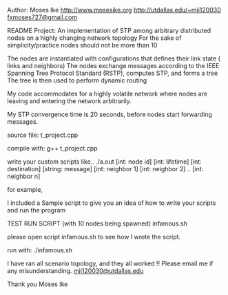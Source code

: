 Author: Moses Ike  http://www.mosesike.org   http://utdallas.edu/~mji120030  fxmoses727@gmail.com

README
Project: An implementation of STP among arbitrary distributed nodes on a highly changing network topology
For the sake of simplicity/practice nodes should not be more than 10

The nodes are instantiated with configurations that defines their link state ( links and neighbors)
The nodes exchange messages according to the IEEE Spanning Tree Protocol Standard (RSTP), computes STP, and forms a tree
The tree is then used to perform dynamic routing

My code accommodates for a highly volatile network where nodes are leaving and entering the network arbitrarily.

My STP convergence time is 20 seconds, before nodes start forwarding messages.


source file:
t_project.cpp

compile with:
g++ t_project.cpp


write your custom scripts like..
./a.out [int: node id] [int: lifetime] [int: destination] [string: message] [int: neighbor 1] [int: neighbor 2] .. [int: neighbor n]

for example,

I included a Sample script to give you an idea of how to write your scripts and run the program

TEST RUN SCRIPT (with 10 nodes being spawned)
infamous.sh
 
please open script infamous.sh to see how I wrote the script.

run with:	./infamous.sh



I have ran all scenario topology, and they all worked !!
Please email me if any misunderstanding. mji120030@utdallas.edu

Thank you
Moses Ike
